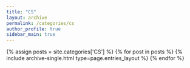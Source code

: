 ```yaml
---
title: "CS"
layout: archive
permalink: /categories/cs
author_profile: true
sidebar_main: true
---
```


{% assign posts = site.categories['CS'] %}
{% for post in posts %} {% include archive-single.html type=page.entries_layout %} 
{% endfor %}